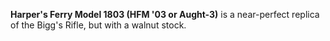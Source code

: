 **Harper's Ferry Model 1803 (HFM '03 or Aught-3)** is a near-perfect replica of the Bigg's Rifle, but with a walnut stock.
